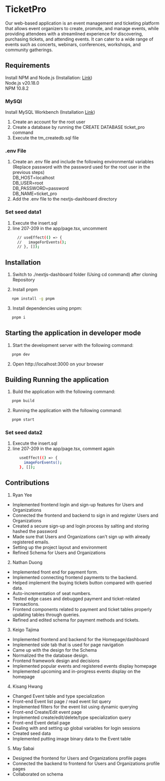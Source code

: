 # TicketPro

Our web-based application is an event management and ticketing platform that allows event organizers to create, promote, and manage events, while providing attendees with a streamlined experience for discovering, purchasing tickets, and attending events. It can cater to a wide range of events such as concerts, webinars, conferences, workshops, and community gatherings. 


## Requirements
Install NPM and Node.js (Installation: [Link](https://docs.npmjs.com/downloading-and-installing-node-js-and-npm))<br />
Node.js v20.18.0<br />
NPM 10.8.2<br />
### MySQl
Install MySQL Workbench (Installation [Link](https://dev.mysql.com/downloads/workbench/))<br />
1. Create an account for the root user
2. Create a database by running the CREATE DATABASE ticket_pro command
4. Execute the tm_createdb.sql file

### .env File
1. Create an .env file and include the following environmental variables (Replace password with the password used for the root user in the previous steps)<br />
DB_HOST=localhost<br />
DB_USER=root<br />
DB_PASSWORD=password<br />
DB_NAME=ticket_pro<br />
2. Add the .env file to the nextjs-dashboard directory

### Set seed data1
1. Execute the insert.sql
2. line 207-209 in the app/page.tsx, uncomment
   ```bash
     // useEffect(() => {
     //   imageForEvents();
     // }, []);
   ```

## Installation

1. Switch to ./nextjs-dashboard folder (Using cd command) after cloning Repository

2. Install pnpm
```bash
   npm install -g pnpm
   ```

3. Install dependencies using pnpm:
```bash
   pnpm i
   ```

## Starting the application in developer mode
1. Start the development server with the following command:
```bash
   pnpm dev
   ```
2. Open http://localhost:3000 on your browser


## Building Running the application
1. Build the application with the following command:
```bash
   pnpm build
   ```
2. Running the application with the following command:
```bash
   pnpm start
   ```


### Set seed data2
1. Execute the insert.sql
2. line 207-209 in the app/page.tsx, comment again
   ```bash
      useEffect(() => {
        imageForEvents();
      }, []);
   ```
## Contributions
1. Ryan Yee
- Implemented frontend login and sign-up features for Users and Organizations
- Connected the frontend and backend to sign in and register Users and Organizations
- Created a secure sign-up and login process by salting and storing hashed the password
- Made sure that Users and Organizations can't sign up with already registered emails.
- Setting up the project layout and environment
- Refined Schema for Users and Organizations
2. Nathan Duong 
- Implemented front end for payment form.
- Implemented connecting frontend payments to the backend.
- Helped implement the buying tickets button compared with queried data. 
- Auto-incrementation of seat numbers. 
- Tested edge cases and debugged payment and ticket-related transactions.
- Frontend components related to payment and ticket tables properly updating tables through queries.
- Refined and edited schema for payment methods and tickets. 
3. Keigo Tajima
- Implemented frontend and backend for the Homepage/dashboard
- Implemented side tab that is used for page navigation
- Came up with the design for the Schema
- Normalized the the database design.
- Frontend framework design and decisions
- Implemented popular events and registered events display homepage
- Implemented upcoming and in-progress events display on the homepage
4. Kisang Hwang
- Changed Event table and type specialization
- Front-end Event list page / read event list query
- Implemented filters for the event list using dynamic querying
- Front-end Create/Edit event page
- Implemented create/edit/delete/type specialization query
- Front-end Event detail page
- Dealing with and setting up global variables for login sessions
- Created seed data
- Implemented putting image binary data to the Event table
5. May Sabai
- Designed the frontend for Users and Organizations profile pages
- Connected the backend to frontend for Users and Organizations profile pages
- Collaborated on schema
